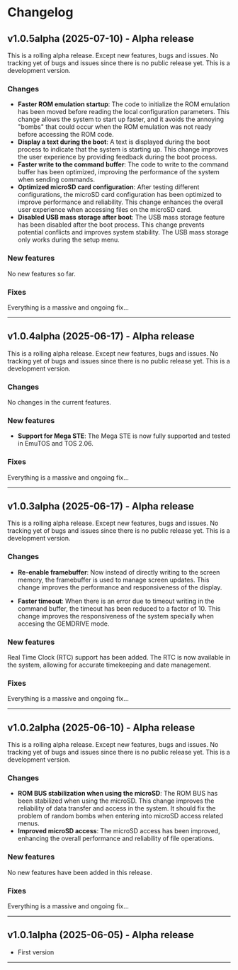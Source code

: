 # Changelog

## v1.0.5alpha (2025-07-10) - Alpha release

This is a rolling alpha release. Except new features, bugs and issues. No tracking yet of bugs and issues since there is no public release yet. This is a development version.

### Changes
- **Faster ROM emulation startup**: The code to initialize the ROM emulation has been moved before reading the local configuration parameters. This change allows the system to start up faster, and it avoids the annoying "bombs" that could occur when the ROM emulation was not ready before accessing the ROM code.
- **Display a text during the boot**: A text is displayed during the boot process to indicate that the system is starting up. This change improves the user experience by providing feedback during the boot process.
- **Faster write to the command buffer**: The code to write to the command buffer has been optimized, improving the performance of the system when sending commands.
- **Optimized microSD card configuration**: After testing different configurations, the microSD card configuration has been optimized to improve performance and reliability. This change enhances the overall user experience when accessing files on the microSD card.
- **Disabled USB mass storage after boot**: The USB mass storage feature has been disabled after the boot process. This change prevents potential conflicts and improves system stability. The USB mass storage only works during the setup menu. 

### New features
No new features so far.

### Fixes
Everything is a massive and ongoing fix...

---

## v1.0.4alpha (2025-06-17) - Alpha release

This is a rolling alpha release. Except new features, bugs and issues. No tracking yet of bugs and issues since there is no public release yet. This is a development version.

### Changes
No changes in the current features.

### New features
- **Support for Mega STE**: The Mega STE is now fully supported and tested in EmuTOS and TOS 2.06.

### Fixes
Everything is a massive and ongoing fix...

---

## v1.0.3alpha (2025-06-17) - Alpha release

This is a rolling alpha release. Except new features, bugs and issues. No tracking yet of bugs and issues since there is no public release yet. This is a development version.

### Changes
- **Re-enable framebuffer**: Now instead of directly writing to the screen memory, the framebuffer is used to manage screen updates. This change improves the performance and responsiveness of the display.

- **Faster timeout**: When there is an error due to timeout writing in the command buffer, the timeout has been reduced to a factor of 10. This change improves the responsiveness of the system specially when accesing the GEMDRIVE mode.

### New features
Real Time Clock (RTC) support has been added. The RTC is now available in the system, allowing for accurate timekeeping and date management.

### Fixes
Everything is a massive and ongoing fix...

---

## v1.0.2alpha (2025-06-10) - Alpha release

This is a rolling alpha release. Except new features, bugs and issues. No tracking yet of bugs and issues since there is no public release yet. This is a development version.

### Changes
- **ROM BUS stabilization when using the microSD**: The ROM BUS has been stabilized when using the microSD. This change improves the reliability of data transfer and access in the system. It should fix the problem of random bombs when entering into microSD access related menus.
- **Improved microSD access**: The microSD access has been improved, enhancing the overall performance and reliability of file operations.

### New features
No new features have been added in this release.

### Fixes
Everything is a massive and ongoing fix...

---

## v1.0.1alpha (2025-06-05) - Alpha release
- First version

---